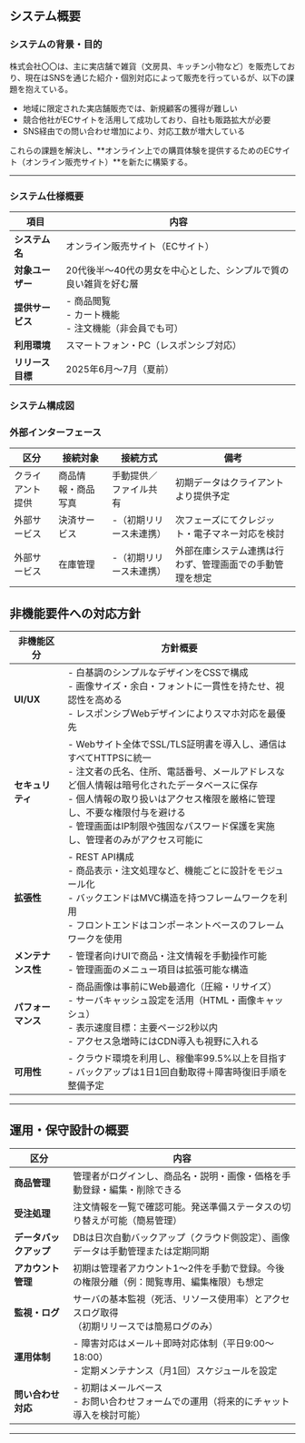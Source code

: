 ## システム概要

### システムの背景・目的
株式会社〇〇は、主に実店舗で雑貨（文房具、キッチン小物など）を販売しており、現在はSNSを通じた紹介・個別対応によって販売を行っているが、以下の課題を抱えている。

- 地域に限定された実店舗販売では、新規顧客の獲得が難しい
- 競合他社がECサイトを活用して成功しており、自社も販路拡大が必要
- SNS経由での問い合わせ増加により、対応工数が増大している

これらの課題を解決し、**オンライン上での購買体験を提供するためのECサイト（オンライン販売サイト）**を新たに構築する。

---


### システム仕様概要

| 項目             | 内容                                                                 |
|------------------|----------------------------------------------------------------------|
| **システム名**     | オンライン販売サイト（ECサイト）                                         |
| **対象ユーザー**   | 20代後半〜40代の男女を中心とした、シンプルで質の良い雑貨を好む層                   |
| **提供サービス**   | - 商品閲覧<br>- カート機能<br>- 注文機能（非会員でも可）                         |
| **利用環境**     | スマートフォン・PC（レスポンシブ対応）                                        |
| **リリース目標**   | 2025年6月〜7月（夏前）                                                   |

### システム構成図

### 外部インターフェース

| 区分       | 接続対象             | 接続方式         | 備考                                           |
|------------|----------------------|------------------|------------------------------------------------|
| クライアント提供 | 商品情報・商品写真      | 手動提供／ファイル共有 | 初期データはクライアントより提供予定                    |
| 外部サービス   | 決済サービス            | -（初期リリース未連携） | 次フェーズにてクレジット・電子マネー対応を検討             |
| 外部サービス   | 在庫管理  | -（初期リリース未連携） | 外部在庫システム連携は行わず、管理画面での手動管理を想定     |



## 非機能要件への対応方針

| 非機能区分 | 方針概要 |
|------------|----------|
| **UI/UX** | - 白基調のシンプルなデザインをCSSで構成<br>- 画像サイズ・余白・フォントに一貫性を持たせ、視認性を高める<br>- レスポンシブWebデザインによりスマホ対応を最優先 |
| **セキュリティ** | - Webサイト全体でSSL/TLS証明書を導入し、通信はすべてHTTPSに統一<br>- 注文者の氏名、住所、電話番号、メールアドレスなど個人情報は暗号化されたデータベースに保存<br>- 個人情報の取り扱いはアクセス権限を厳格に管理し、不要な権限付与を避ける<br>- 管理画面はIP制限や強固なパスワード保護を実施し、管理者のみがアクセス可能に |
| **拡張性** | - REST API構成<br>- 商品表示・注文処理など、機能ごとに設計をモジュール化<br>- バックエンドはMVC構造を持つフレームワークを利用<br>- フロントエンドはコンポーネントベースのフレームワークを使用 |
| **メンテナンス性** | - 管理者向けUIで商品・注文情報を手動操作可能<br>- 管理画面のメニュー項目は拡張可能な構造 |
| **パフォーマンス** | - 商品画像は事前にWeb最適化（圧縮・リサイズ）<br>- サーバキャッシュ設定を活用（HTML・画像キャッシュ）<br>- 表示速度目標：主要ページ2秒以内<br>- アクセス急増時にはCDN導入も視野に入れる |
| **可用性** | - クラウド環境を利用し、稼働率99.5%以上を目指す<br>- バックアップは1日1回自動取得＋障害時復旧手順を整備予定 |

---

## 運用・保守設計の概要

| 区分 | 内容 |
|------|------|
| **商品管理** | 管理者がログインし、商品名・説明・画像・価格を手動登録・編集・削除できる |
| **受注処理** | 注文情報を一覧で確認可能。発送準備ステータスの切り替えが可能（簡易管理） |
| **データバックアップ** | DBは日次自動バックアップ（クラウド側設定）、画像データは手動管理または定期同期 |
| **アカウント管理** | 初期は管理者アカウント1〜2件を手動で登録。今後の権限分離（例：閲覧専用、編集権限）も想定 |
| **監視・ログ** | サーバの基本監視（死活、リソース使用率）とアクセスログ取得<br>（初期リリースでは簡易ログのみ） |
| **運用体制** | - 障害対応はメール＋即時対応体制（平日9:00〜18:00）<br>- 定期メンテナンス（月1回）スケジュールを設定 |
| **問い合わせ対応** | - 初期はメールベース<br>- お問い合わせフォームでの運用（将来的にチャット導入を検討可能） |

---